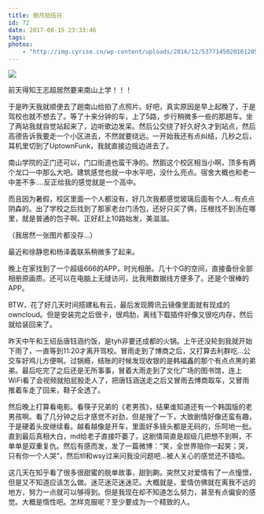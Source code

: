 ```yaml
---
title: 捌月拾伍日
id: 72
date: 2017-08-15 23:33:46
tags:
photos:
    - "http://img.cyrise.cn/wp-content/uploads/2016/12/5377145020161205215944047_640.jpg"
---
```

![](http://img.cyrise.cn/wp-content/uploads/2016/12/5377145020161205215944047_640.jpg)

前天得知王志超居然要来南山上学！！！

于是昨天我就顺便去了趟南山给拍了点照片。好吧，真实原因是早上起晚了，于是驾校也就不想去了。等了十来分钟的车，上了5路，步行稍微多一些的那趟车。坐了两站我就自觉站起来了，边听歌边发呆。然后公交绕了好久好久才到站点，然后高德告诉我要走一个小区进去，不然就要绕远。一开始我还有点纠结，几秒之后，耳机里切到了UptownFunk，我就直接边摇边进去了。

南山学院的正门还可以，门口街道也蛮干净的。然鹅这个校区相当小啊，顶多有两个龙口一中那么大吧。建筑感觉也就一中水平吧，没什么亮点。宿舍大概也和老一中差不多....反正给我的感觉就是一个高中。

而且因为暑假，校区里面一个人都没有，好几次我都感觉玻璃后面有个人...有点点阴森的。出了学校之后找到了那家老台门汤包，还好只买了俩，压根找不到汤在哪里，就是普通的包子啊。正好赶上10路始发，美滋滋。

（我居然一张图片都没存...）

最近和徐静思和杨泽義联系稍微多了起来。

晚上在家找到了一个超级666的APP，时光相册。几十个G的空间，直接备份全部相册原画质。还可以在电脑上无缝访问，比我用数据线方便多了。还是个很棒的APP。

BTW，花了好几天时间搭建私有云，最后发现腾讯云镜像里面就有现成的owncloud。但是安装完之后很卡，很鸡肋，离线下载插件好像又很吃内存，然后就给装回来了。

昨天中午和王绍岳唐钰涵约饭，是tyh非要还成都的火锅。上午还没轮到我就开始下雨了，一直等到11:20才离开驾校。冒雨走到了博商之后，又打算去利群吃...公交车好鸡儿方便啊。过锅瘾，结账的时候发现收银的是韩福鑫的那个有点点黑的弟弟。最后吃完了之后还是无所事事，冒着大雨走到了文化广场的图书馆，连上WiFi看了会视频就拍屁股走人了，把唐钰涵送走之后又冒雨去博商取车，又冒雨推着车走了回来，鞋子全透了。

然后晚上打算看电影。看筷子兄弟的《老男孩》，结果谁知道还有一个韩国版的老男孩啊。看了几分钟之后才感觉不对劲，但是搜了一下，大致剧情好像还蛮有趣，于是硬着头皮继续看。越看越像是开车，里面好多镜头都是无码的，乐呵地一批。直到最后真相大白，md给老子直接吓萎了，这剧情简直是超级几把想不到啊，不单单是双重复仇。然后有感而发，发了一篇微博：“笑，全世界赔你一起笑；哭，只有你一个人哭 ​​​”，然后tll和wsy过来问我没问题吧...被人关心的感觉还不错哈。

这几天在知乎看了很多很甜蜜的脱单故事，甜到齁。突然又对爱情有了一点憧憬，但是又不知道应该怎么做。迷茫迷茫迷迷茫。大概就是，爱情仿佛就在离我不远的地方，努力一点就可以够得到。但是我现在却不知道怎么努力，甚至有点偏安的感觉。大概是惰性吧。怎样克服呢？至少要成为一个精致的人。